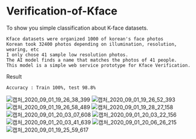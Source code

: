 # Verification-of-Kface
To show you simple classification about K-face datasets.
```
Kface datasets were organized 1000 of korean's face photos
Korean took 32400 photos depending on illumination, resolution, wearing, etc
I only chose 41 sample low resolution photos.
The AI model finds a name that matches the photos of 41 people. 
This model is a simple web service prototype for Kface Verification.
```
Result
```
Accuracy : Train 100%, test 98.8%
```
![캡처_2020_09_01_19_26_38_399](https://user-images.githubusercontent.com/70565376/91842456-11b87080-ec8f-11ea-9c66-abbf410d7706.png)
![캡처_2020_09_01_19_26_52_393](https://user-images.githubusercontent.com/70565376/91842460-12510700-ec8f-11ea-8076-317004f5008e.png)
![캡처_2020_09_01_19_26_58_489](https://user-images.githubusercontent.com/70565376/91842461-12e99d80-ec8f-11ea-9115-54e821af640f.png)
![캡처_2020_09_01_19_28_27_158](https://user-images.githubusercontent.com/70565376/91842463-12e99d80-ec8f-11ea-86a6-1e31e1f25dbb.png)
![캡처_2020_09_01_20_03_07_608](https://user-images.githubusercontent.com/70565376/91842465-13823400-ec8f-11ea-80cc-c95ad5c98bd7.png)
![캡처_2020_09_01_20_03_22_156](https://user-images.githubusercontent.com/70565376/91842466-13823400-ec8f-11ea-938f-6214a9ec36a7.png)
![캡처_2020_09_01_20_03_41_639](https://user-images.githubusercontent.com/70565376/91842467-141aca80-ec8f-11ea-9be8-f9a3309640ce.png)
![캡처_2020_09_01_20_06_26_215](https://user-images.githubusercontent.com/70565376/91842468-141aca80-ec8f-11ea-9406-9bcc2811d8df.png)
![캡처_2020_09_01_19_25_59_617](https://user-images.githubusercontent.com/70565376/91842470-14b36100-ec8f-11ea-9866-f2dd9d858b64.png)


